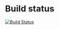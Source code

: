 # Build status
[![Build Status](https://travis-ci.com/Dmoleiro/multi-tool-web.svg?branch=master)](https://travis-ci.com/Dmoleiro/multi-tool-web)